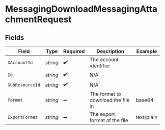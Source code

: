 # MessagingDownloadMessagingAttachmentRequest


## Fields

| Field                              | Type                               | Required                           | Description                        | Example                            |
| ---------------------------------- | ---------------------------------- | ---------------------------------- | ---------------------------------- | ---------------------------------- |
| `XAccountId`                       | *string*                           | :heavy_check_mark:                 | The account identifier             |                                    |
| `Id`                               | *string*                           | :heavy_check_mark:                 | N/A                                |                                    |
| `SubResourceId`                    | *string*                           | :heavy_check_mark:                 | N/A                                |                                    |
| `Format`                           | *string*                           | :heavy_minus_sign:                 | The format to download the file in | base64                             |
| `ExportFormat`                     | *string*                           | :heavy_minus_sign:                 | The export format of the file      | text/plain                         |